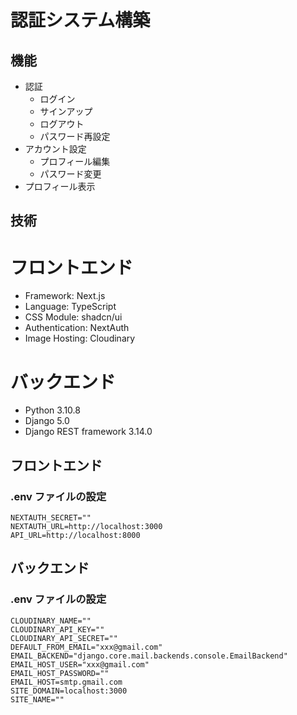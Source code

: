 # 認証システム構築

## 機能

- 認証
  - ログイン
  - サインアップ
  - ログアウト
  - パスワード再設定
- アカウント設定
  - プロフィール編集
  - パスワード変更
- プロフィール表示

## 技術

# フロントエンド

- Framework: Next.js
- Language: TypeScript
- CSS Module: shadcn/ui
- Authentication: NextAuth
- Image Hosting: Cloudinary

# バックエンド

- Python 3.10.8
- Django 5.0
- Django REST framework 3.14.0

## フロントエンド

### .env ファイルの設定

```env
NEXTAUTH_SECRET=""
NEXTAUTH_URL=http://localhost:3000
API_URL=http://localhost:8000
```

## バックエンド

### .env ファイルの設定

```env
CLOUDINARY_NAME=""
CLOUDINARY_API_KEY=""
CLOUDINARY_API_SECRET=""
DEFAULT_FROM_EMAIL="xxx@gmail.com"
EMAIL_BACKEND="django.core.mail.backends.console.EmailBackend"
EMAIL_HOST_USER="xxx@gmail.com"
EMAIL_HOST_PASSWORD=""
EMAIL_HOST=smtp.gmail.com
SITE_DOMAIN=localhost:3000
SITE_NAME=""
```
